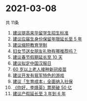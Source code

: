 # 2021-03-08
  共 11条

  <!-- BEGIN -->
  <!-- 最后更新时间:Mon Mar 08 2021 09:10:10 GMT+0000 (Coordinated Universal Time) -->
  1. [建议提高来华留学生招生标准](https://www.zhihu.com/search?q=留学生)
1. [建议应届生身份保留年限延长至 5 年](https://www.zhihu.com/search?q=应届生)
1. [建议缩短教育学制](https://www.zhihu.com/search?q=教育学制)
1. [妇女节送女朋友礼物有哪推荐吗？](https://www.zhihu.com/search?q=妇女节)
1. [建议春节假期延长至 10 天](https://www.zhihu.com/search?q=春节假期)
1. [建议拟定中国汉服日](https://www.zhihu.com/search?q=汉服)
1. [60 岁以上老人接种新冠疫苗](https://www.zhihu.com/search?q=新冠疫苗)
1. [建议开发有我军特色的游戏](https://www.zhihu.com/search?q=我军特色游戏)
1. [建议「生育成本」全面纳入社保](https://www.zhihu.com/search?q=生育成本)
1. [《你好，李焕英》票房破 50 亿](https://www.zhihu.com/search?q=李焕英)
1. [建议产假延长至 3 年到 6 年](https://www.zhihu.com/search?q=产假)
  <!-- END -->
  